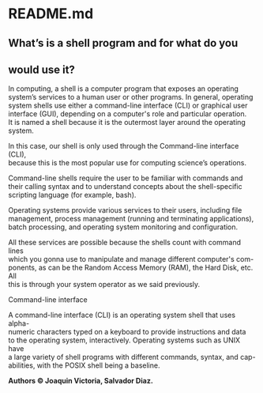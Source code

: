 # README.md

## What’s is a shell program and for what do you  
## would use it?

In computing, a shell is a computer program that exposes an operating  
system’s services to a human user or other programs. In general, operating  
system shells use either a command-line interface (CLI) or graphical user  
interface (GUI), depending on a computer's role and particular operation.  
It is named a shell because it is the outermost layer around the operating   
system.

In this case, our shell is only used through the Command-line interface (CLI),  
because this is the most popular use for computing science’s operations.

Command-line shells require the user to be familiar with commands and  
their calling syntax and to understand concepts about the shell-specific  
scripting language (for example, bash).

Operating systems provide various services to their users, including file  
management, process management (running and terminating applications),  
batch processing, and operating system monitoring and configuration.

All these services are possible because the shells count with command lines  
which you gonna use to manipulate and manage different  computer's com-  
ponents, as can be the Random Access Memory (RAM), the Hard Disk, etc. All  
this is through your system operator as we said previously.

Command-line interface

A command-line interface (CLI) is an operating system shell that uses  alpha-  
numeric characters typed on a keyboard to provide instructions and data  
to the operating system, interactively.
Operating systems such as UNIX have  
a large variety of shell programs with different commands, syntax, and cap-  
abilities, with the POSIX shell being a baseline.

**Authors © Joaquin Victoria, Salvador Diaz.**
